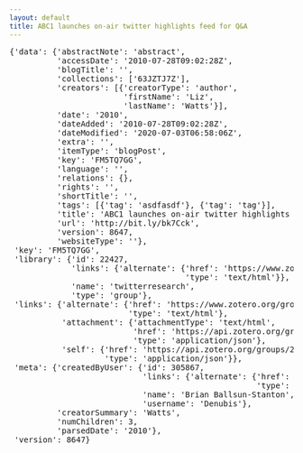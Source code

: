 ```yaml
---
layout: default
title: ABC1 launches on-air twitter highlights feed for Q&A
--- 
```

<pre>
{'data': {'abstractNote': 'abstract',
          'accessDate': '2010-07-28T09:02:28Z',
          'blogTitle': '',
          'collections': ['63JZTJ7Z'],
          'creators': [{'creatorType': 'author',
                        'firstName': 'Liz',
                        'lastName': 'Watts'}],
          'date': '2010',
          'dateAdded': '2010-07-28T09:02:28Z',
          'dateModified': '2020-07-03T06:58:06Z',
          'extra': '',
          'itemType': 'blogPost',
          'key': 'FM5TQ7GG',
          'language': '',
          'relations': {},
          'rights': '',
          'shortTitle': '',
          'tags': [{'tag': 'asdfasdf'}, {'tag': 'tag'}],
          'title': 'ABC1 launches on-air twitter highlights feed for Q&A',
          'url': 'http://bit.ly/bk7Cck',
          'version': 8647,
          'websiteType': ''},
 'key': 'FM5TQ7GG',
 'library': {'id': 22427,
             'links': {'alternate': {'href': 'https://www.zotero.org/groups/22427',
                                     'type': 'text/html'}},
             'name': 'twitterresearch',
             'type': 'group'},
 'links': {'alternate': {'href': 'https://www.zotero.org/groups/22427/items/FM5TQ7GG',
                         'type': 'text/html'},
           'attachment': {'attachmentType': 'text/html',
                          'href': 'https://api.zotero.org/groups/22427/items/357888TQ',
                          'type': 'application/json'},
           'self': {'href': 'https://api.zotero.org/groups/22427/items/FM5TQ7GG',
                    'type': 'application/json'}},
 'meta': {'createdByUser': {'id': 305867,
                            'links': {'alternate': {'href': 'https://www.zotero.org/denubis',
                                                    'type': 'text/html'}},
                            'name': 'Brian Ballsun-Stanton',
                            'username': 'Denubis'},
          'creatorSummary': 'Watts',
          'numChildren': 3,
          'parsedDate': '2010'},
 'version': 8647}
</pre>